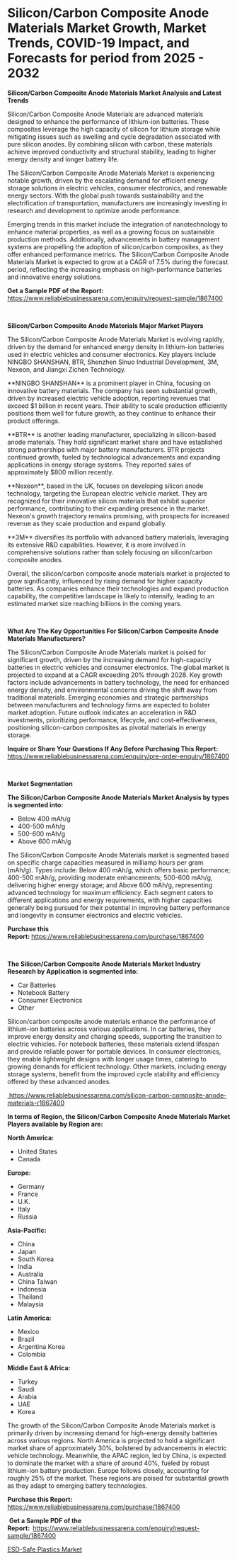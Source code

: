 <p><h1>Silicon/Carbon Composite Anode Materials Market Growth, Market Trends, COVID-19 Impact, and Forecasts for period from 2025 - 2032</h1></p><p><strong>Silicon/Carbon Composite Anode Materials Market Analysis and Latest Trends</strong></p>
<p><p>Silicon/Carbon Composite Anode Materials are advanced materials designed to enhance the performance of lithium-ion batteries. These composites leverage the high capacity of silicon for lithium storage while mitigating issues such as swelling and cycle degradation associated with pure silicon anodes. By combining silicon with carbon, these materials achieve improved conductivity and structural stability, leading to higher energy density and longer battery life.</p><p>The Silicon/Carbon Composite Anode Materials Market is experiencing notable growth, driven by the escalating demand for efficient energy storage solutions in electric vehicles, consumer electronics, and renewable energy sectors. With the global push towards sustainability and the electrification of transportation, manufacturers are increasingly investing in research and development to optimize anode performance.</p><p>Emerging trends in this market include the integration of nanotechnology to enhance material properties, as well as a growing focus on sustainable production methods. Additionally, advancements in battery management systems are propelling the adoption of silicon/carbon composites, as they offer enhanced performance metrics. The Silicon/Carbon Composite Anode Materials Market is expected to grow at a CAGR of 7.5% during the forecast period, reflecting the increasing emphasis on high-performance batteries and innovative energy solutions.</p></p>
<p><strong>Get a Sample PDF of the Report:&nbsp;</strong> <a href="https://www.reliablebusinessarena.com/enquiry/request-sample/1867400?utm_campaign=1841&utm_medium=2&utm_source=Github&utm_content=ia&utm_term=04022025&utm_id=siliconcarbon-composite-anode-materials">https://www.reliablebusinessarena.com/enquiry/request-sample/1867400</a></p>
<p>&nbsp;</p>
<p><strong>Silicon/Carbon Composite Anode Materials Major Market Players</strong></p>
<p><p>The Silicon/Carbon Composite Anode Materials Market is evolving rapidly, driven by the demand for enhanced energy density in lithium-ion batteries used in electric vehicles and consumer electronics. Key players include NINGBO SHANSHAN, BTR, Shenzhen Sinuo Industrial Development, 3M, Nexeon, and Jiangxi Zichen Technology.</p><p>**NINGBO SHANSHAN** is a prominent player in China, focusing on innovative battery materials. The company has seen substantial growth, driven by increased electric vehicle adoption, reporting revenues that exceed $1 billion in recent years. Their ability to scale production efficiently positions them well for future growth, as they continue to enhance their product offerings.</p><p>**BTR** is another leading manufacturer, specializing in silicon-based anode materials. They hold significant market share and have established strong partnerships with major battery manufacturers. BTR projects continued growth, fueled by technological advancements and expanding applications in energy storage systems. They reported sales of approximately $800 million recently.</p><p>**Nexeon**, based in the UK, focuses on developing silicon anode technology, targeting the European electric vehicle market. They are recognized for their innovative silicon materials that exhibit superior performance, contributing to their expanding presence in the market. Nexeon's growth trajectory remains promising, with prospects for increased revenue as they scale production and expand globally.</p><p>**3M** diversifies its portfolio with advanced battery materials, leveraging its extensive R&D capabilities. However, it is more involved in comprehensive solutions rather than solely focusing on silicon/carbon composite anodes.</p><p>Overall, the silicon/carbon composite anode materials market is projected to grow significantly, influenced by rising demand for higher capacity batteries. As companies enhance their technologies and expand production capability, the competitive landscape is likely to intensify, leading to an estimated market size reaching billions in the coming years.</p></p>
<p>&nbsp;</p>
<p><strong>What Are The Key Opportunities For Silicon/Carbon Composite Anode Materials Manufacturers?</strong></p>
<p><p>The Silicon/Carbon Composite Anode Materials market is poised for significant growth, driven by the increasing demand for high-capacity batteries in electric vehicles and consumer electronics. The global market is projected to expand at a CAGR exceeding 20% through 2028. Key growth factors include advancements in battery technology, the need for enhanced energy density, and environmental concerns driving the shift away from traditional materials. Emerging economies and strategic partnerships between manufacturers and technology firms are expected to bolster market adoption. Future outlook indicates an acceleration in R&D investments, prioritizing performance, lifecycle, and cost-effectiveness, positioning silicon-carbon composites as pivotal materials in energy storage.</p></p>
<p><strong>Inquire or Share Your Questions If Any Before Purchasing This Report:</strong> <a href="https://www.reliablebusinessarena.com/enquiry/pre-order-enquiry/1867400?utm_campaign=1841&utm_medium=2&utm_source=Github&utm_content=ia&utm_term=04022025&utm_id=siliconcarbon-composite-anode-materials">https://www.reliablebusinessarena.com/enquiry/pre-order-enquiry/1867400</a></p>
<p>&nbsp;</p>
<p><strong>Market Segmentation</strong></p>
<p><strong>The Silicon/Carbon Composite Anode Materials Market Analysis by types is segmented into:</strong></p>
<p><ul><li>Below 400 mAh/g</li><li>400-500 mAh/g</li><li>500-600 mAh/g</li><li>Above 600 mAh/g</li></ul></p>
<p><p>The Silicon/Carbon Composite Anode Materials market is segmented based on specific charge capacities measured in milliamp hours per gram (mAh/g). Types include: Below 400 mAh/g, which offers basic performance; 400-500 mAh/g, providing moderate enhancements; 500-600 mAh/g, delivering higher energy storage; and Above 600 mAh/g, representing advanced technology for maximum efficiency. Each segment caters to different applications and energy requirements, with higher capacities generally being pursued for their potential in improving battery performance and longevity in consumer electronics and electric vehicles.</p></p>
<p><strong>Purchase this Report:&nbsp;</strong><a href="https://www.reliablebusinessarena.com/purchase/1867400?utm_campaign=1841&utm_medium=2&utm_source=Github&utm_content=ia&utm_term=04022025&utm_id=siliconcarbon-composite-anode-materials">https://www.reliablebusinessarena.com/purchase/1867400</a></p>
<p>&nbsp;</p>
<p><strong>The Silicon/Carbon Composite Anode Materials Market Industry Research by Application is segmented into:</strong></p>
<p><ul><li>Car Batteries</li><li>Notebook Battery</li><li>Consumer Electronics</li><li>Other</li></ul></p>
<p><p>Silicon/carbon composite anode materials enhance the performance of lithium-ion batteries across various applications. In car batteries, they improve energy density and charging speeds, supporting the transition to electric vehicles. For notebook batteries, these materials extend lifespan and provide reliable power for portable devices. In consumer electronics, they enable lightweight designs with longer usage times, catering to growing demands for efficient technology. Other markets, including energy storage systems, benefit from the improved cycle stability and efficiency offered by these advanced anodes.</p></p>
<p><a href="https://www.reliablebusinessarena.com/silicon-carbon-composite-anode-materials-r1867400?utm_campaign=1841&utm_medium=2&utm_source=Github&utm_content=ia&utm_term=04022025&utm_id=siliconcarbon-composite-anode-materials">&nbsp;https://www.reliablebusinessarena.com/silicon-carbon-composite-anode-materials-r1867400</a></p>
<p><strong>In terms of Region, the Silicon/Carbon Composite Anode Materials Market Players available by Region are:</strong></p>
<p>
    <p> <strong> North America: </strong>
        <ul>
            <li>United States</li>
            <li>Canada</li>
        </ul>
        </p> 
    <p> <strong> Europe: </strong>
        <ul>
            <li>Germany</li>
            <li>France</li>
            <li>U.K.</li>
            <li>Italy</li>
            <li>Russia</li>
        </ul>
        </p> 
    <p> <strong> Asia-Pacific: </strong>
        <ul>
            <li>China</li>
            <li>Japan</li>
            <li>South Korea</li>
            <li>India</li>
            <li>Australia</li>
            <li>China Taiwan</li>
            <li>Indonesia</li>
            <li>Thailand</li>
            <li>Malaysia</li>
        </ul>
        </p> 
    <p> <strong> Latin America: </strong>
        <ul>
            <li>Mexico</li>
            <li>Brazil</li>
            <li>Argentina Korea</li>
            <li>Colombia</li>
        </ul>
        </p> 
    <p> <strong> Middle East & Africa: </strong>
        <ul>
            <li>Turkey</li>
            <li>Saudi</li>
            <li>Arabia</li>
            <li>UAE</li>
            <li>Korea</li>
        </ul>
    </p>
    </p>
<p><p>The growth of the Silicon/Carbon Composite Anode Materials market is primarily driven by increasing demand for high-energy density batteries across various regions. North America is projected to hold a significant market share of approximately 30%, bolstered by advancements in electric vehicle technology. Meanwhile, the APAC region, led by China, is expected to dominate the market with a share of around 40%, fueled by robust lithium-ion battery production. Europe follows closely, accounting for roughly 25% of the market. These regions are poised for substantial growth as they adapt to emerging battery technologies.</p></p>
<p><strong>Purchase this Report: </strong><a href="https://www.reliablebusinessarena.com/purchase/1867400?utm_campaign=1841&utm_medium=2&utm_source=Github&utm_content=ia&utm_term=04022025&utm_id=siliconcarbon-composite-anode-materials">https://www.reliablebusinessarena.com/purchase/1867400</a></p>
<p>&nbsp;<strong>Get a Sample PDF of the Report:&nbsp;&nbsp;</strong><a href="https://www.reliablebusinessarena.com/enquiry/request-sample/1867400?utm_campaign=1841&utm_medium=2&utm_source=Github&utm_content=ia&utm_term=04022025&utm_id=siliconcarbon-composite-anode-materials">https://www.reliablebusinessarena.com/enquiry/request-sample/1867400</a></p>
<p><strong></strong></p>
<p><p><a href="https://github.com/julyju69/Market-Research-Report-List-5/blob/main/esd-safe-plastics-market.md?utm_campaign=1841&utm_medium=2&utm_source=Github&utm_content=ia&utm_term=04022025&utm_id=siliconcarbon-composite-anode-materials">ESD-Safe Plastics Market</a></p></p>
